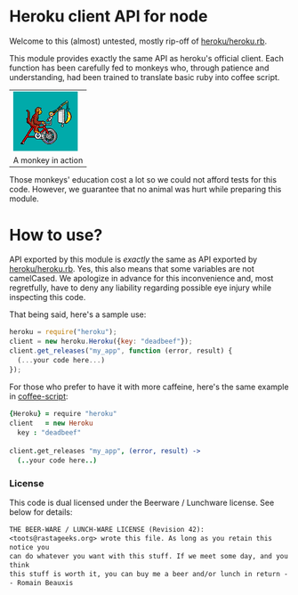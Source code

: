 Heroku client API for node
==========================

Welcome to this (almost) untested, mostly rip-off of [heroku/heroku.rb](https://github.com/heroku/heroku.rb).

This module provides exactly the same API as heroku's official client. Each function has been carefully fed
to monkeys who, through patience and understanding, had been trained to translate basic ruby into coffee 
script.

<table>
  <tr><td><img src="https://github.com/toots/node-heroku/raw/master/misc/monkey.png" alt="A monkey in action" title="A monkey in action"/></td></tr>
  <tr><td>A monkey in action</td></tr>
</table>

Those monkeys' education cost a lot so we could not afford tests for this code. However, we guarantee that
no animal was hurt while preparing this module.

How to use?
===========

API exported by this module is _exactly_ the same as API exported by  [heroku/heroku.rb](https://github.com/heroku/heroku.rb).
Yes, this also means that some variables are not camelCased. We apologize in advance for this inconvenience and,
most regretfully, have to deny any liability regarding possible eye injury while inspecting this code.

That being said, here's a sample use:

```js
heroku = require("heroku");
client = new heroku.Heroku({key: "deadbeef"});
client.get_releases("my_app", function (error, result) {
  (...your code here...)
});
```

For those who prefer to have it with more caffeine, here's the same example in
[coffee-script](https://github.com/jashkenas/coffee-script):
```coffeescript
{Heroku} = require "heroku"
client   = new Heroku
  key : "deadbeef"

client.get_releases "my_app", (error, result) ->
  (..your code here..)
```

### License

This code is dual licensed under the Beerware / Lunchware license.  See below for details:

    THE BEER-WARE / LUNCH-WARE LICENSE (Revision 42):
    <toots@rastageeks.org> wrote this file. As long as you retain this notice you
    can do whatever you want with this stuff. If we meet some day, and you think
    this stuff is worth it, you can buy me a beer and/or lunch in return -- Romain Beauxis
